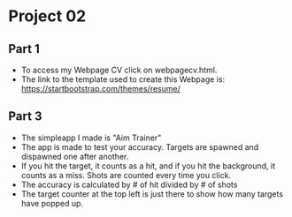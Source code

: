 # Project 02

## Part 1
- To access my Webpage CV click on webpagecv.html. 
- The link to the template used to create this Webpage is: https://startbootstrap.com/themes/resume/
## Part 3 
- The simpleapp I made is "Aim Trainer"
- The app is made to test your accuracy. Targets are spawned and dispawned one after another.
- If you hit the target, it counts as a hit, and if you hit the background, it counts as a miss. Shots are counted every time you click.
- The accuracy is calculated by # of hit divided by # of shots
- The target counter at the top left is just there to show how many targets have popped up.
